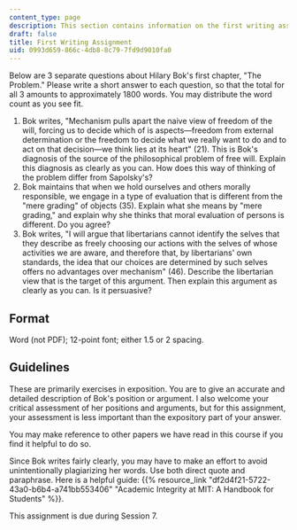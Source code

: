 ```yaml
---
content_type: page
description: This section contains information on the first writing assignment.
draft: false
title: First Writing Assignment
uid: 0993d659-866c-4db8-8c79-7fd9d9010fa0
---
```

Below are 3 separate questions about Hilary Bok's first chapter, "The Problem." Please write a short answer to each question, so that the total for all 3 amounts to approximately 1800 words. You may distribute the word count as you see fit.

1. Bok writes, "Mechanism pulls apart the naive view of freedom of the will, forcing us to decide which of is aspects—freedom from external determination or the freedom to decide what we really want to do and to act on that decision—we think lies at its heart" (21). This is Bok's diagnosis of the source of the philosophical problem of free will. Explain this diagnosis as clearly as you can. How does this way of thinking of the problem differ from Sapolsky's?
2. Bok maintains that when we hold ourselves and others morally responsible, we engage in a type of evaluation that is different from the "mere grading" of objects (35). Explain what she means by "mere grading," and explain why she thinks that moral evaluation of persons is different. Do you agree?
3. Bok writes, "I will argue that libertarians cannot identify the selves that they describe as freely choosing our actions with the selves of whose activities we are aware, and therefore that, by libertarians' own standards, the idea that our choices are determined by such selves offers no advantages over mechanism" (46). Describe the libertarian view that is the target of this argument. Then explain this argument as clearly as you can. Is it persuasive?

## Format

Word (not PDF); 12-point font; either 1.5 or 2 spacing.

## Guidelines

These are primarily exercises in exposition. You are to give an accurate and detailed description of Bok's position or argument. I also welcome your critical assessment of her positions and arguments, but for this assignment, your assessment is less important than the expository part of your answer.

You may make reference to other papers we have read in this course if you find it helpful to do so.

Since Bok writes fairly clearly, you may have to make an effort to avoid unintentionally plagiarizing her words. Use both direct quote and paraphrase. Here is a helpful guide: {{% resource_link "df2d4f21-5722-43a0-b6b4-a741bb553406" "Academic Integrity at MIT: A Handbook for Students" %}}.

This assignment is due during Session 7.